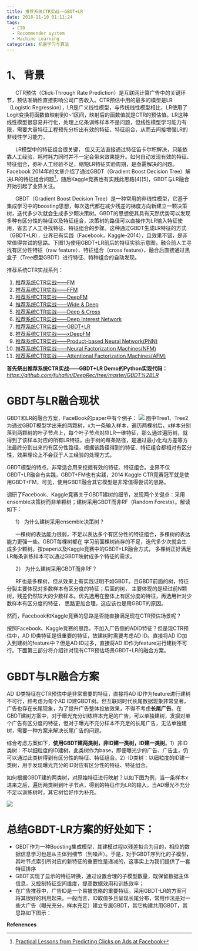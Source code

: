 ```yaml
---
title: 推荐系统CTR实战——GBDT+LR
date: 2018-11-10 01:11:24
tags:
  - CTR
  - Recommender system
  - Machine Learning
categories: 机器学习与算法
---
```

# 1、 背景

      CTR预估（Click-Through Rate Prediction）是互联网计算广告中的关键环节，预估准确性直接影响公司广告收入。CTR预估中用的最多的模型是LR（Logistic Regression），LR是广义线性模型，与传统线性模型相比，LR使用了Logit变换将函数值映射到0~1区间，映射后的函数值就是CTR的预估值。LR这种线性模型很容易并行化，处理上亿条训练样本不是问题，但线性模型学习能力有限，需要大量特征工程预先分析出有效的特征、特征组合，从而去间接增强LR的非线性学习能力。

      LR模型中的特征组合很关键， 但又无法直接通过特征笛卡尔积解决，只能依靠人工经验，耗时耗力同时并不一定会带来效果提升。如何自动发现有效的特征、特征组合，弥补人工经验不足，缩短LR特征实验周期，是亟需解决的问题。Facebook 2014年的文章介绍了通过GBDT（Gradient Boost Decision Tree）解决LR的特征组合问题[^1]，随后Kaggle竞赛也有实践此思路[4][5]，GBDT与LR融合开始引起了业界关注。

      GBDT（Gradient Boost Decision Tree）是一种常用的非线性模型，它基于集成学习中的boosting思想，每次迭代都在减少残差的梯度方向新建立一颗决策树，迭代多少次就会生成多少颗决策树。GBDT的思想使其具有天然优势可以发现多种有区分性的特征以及特征组合，决策树的路径可以直接作为LR输入特征使用，省去了人工寻找特征、特征组合的步骤。这种通过GBDT生成LR特征的方式（GBDT+LR），业界已有实践（Facebook，Kaggle-2014），且效果不错，是非常值得尝试的思路。下图1为使用GBDT+LR前后的特征实验示意图，融合前人工寻找有区分性特征（raw feature）、特征组合（cross feature），融合后直接通过黑盒子（Tree模型GBDT）进行特征、特种组合的自动发现。

<!-- more -->

推荐系统CTR实战系列：
 1. [推荐系统CTR实战——FM](https://fuhailin.github.io/%E6%8E%A8%E8%8D%90%E7%B3%BB%E7%BB%9FCTR%E5%AE%9E%E6%88%98%E2%80%94%E2%80%94FM/)
 2. [推荐系统CTR实战——FFM](https://fuhailin.github.io/%E6%8E%A8%E8%8D%90%E7%B3%BB%E7%BB%9FCTR%E5%AE%9E%E6%88%98%E2%80%94%E2%80%94FFM/)
 3. [推荐系统CTR实战——DeepFM](https://fuhailin.github.io/%E6%8E%A8%E8%8D%90%E7%B3%BB%E7%BB%9FCTR%E5%AE%9E%E6%88%98%E2%80%94%E2%80%94DeepFM/)
 4. [推荐系统CTR实战——Wide & Deep](https://fuhailin.github.io/%E6%8E%A8%E8%8D%90%E7%B3%BB%E7%BB%9FCTR%E5%AE%9E%E6%88%98%E2%80%94%E2%80%94Wide-Deep/)
 5. [推荐系统CTR实战——Deep & Cross](https://fuhailin.github.io/%E6%8E%A8%E8%8D%90%E7%B3%BB%E7%BB%9FCTR%E5%AE%9E%E6%88%98%E2%80%94%E2%80%94Deep-Cross/)
 6. [推荐系统CTR实战——Deep Interest Network](https://fuhailin.github.io/%E6%8E%A8%E8%8D%90%E7%B3%BB%E7%BB%9FCTR%E5%AE%9E%E6%88%98%E2%80%94%E2%80%94Deep-Interest-Network/)
 7. [推荐系统CTR实战——GBDT+LR](https://fuhailin.github.io/%E6%8E%A8%E8%8D%90%E7%B3%BB%E7%BB%9FCTR%E5%AE%9E%E6%88%98%E2%80%94%E2%80%94GBDT-LR/)
 8. [推荐系统CTR实战——xDeepFM](https://fuhailin.github.io/%E6%8E%A8%E8%8D%90%E7%B3%BB%E7%BB%9FCTR%E5%AE%9E%E6%88%98%E2%80%94%E2%80%94xDeepFM/)
 9. [推荐系统CTR实战——Product-based Neural Network(PNN)](https://fuhailin.github.io/%E6%8E%A8%E8%8D%90%E7%B3%BB%E7%BB%9FCTR%E5%AE%9E%E6%88%98%E2%80%94%E2%80%94Product-based-Neural-Network-PNN/)
 10. [推荐系统CTR实战——Neural Factorization Machines(NFM)](https://fuhailin.github.io/%E6%8E%A8%E8%8D%90%E7%B3%BB%E7%BB%9FCTR%E5%AE%9E%E6%88%98%E2%80%94%E2%80%94Neural-Factorization-Machines-NFM/)
 11. [推荐系统CTR实战——Attentional Factorization Machines(AFM)](https://fuhailin.github.io/%E6%8E%A8%E8%8D%90%E7%B3%BB%E7%BB%9FCTR%E5%AE%9E%E6%88%98%E2%80%94%E2%80%94Attentional-Factorization-Machines-AFM/)

**首先祭出推荐系统CTR实战——GBDT+LR Demo的Python实现代码：**
*https://github.com/fuhailin/DeepRec/tree/master/GBDT%2BLR*




# GBDT与LR融合现状
GBDT和LR的融合方案，FaceBook的paper中有个例子：
![](/uploads/20150827190225375)
图中Tree1、Tree2为通过GBDT模型学出来的两颗树，x为一条输入样本，遍历两棵树后，x样本分别落到两颗树的叶子节点上，每个叶子节点对应LR一维特征，那么通过遍历树，就得到了该样本对应的所有LR特征。由于树的每条路径，是通过最小化均方差等方法最终分割出来的有区分性路径，根据该路径得到的特征、特征组合都相对有区分性，效果理论上不会亚于人工经验的处理方式。

GBDT模型的特点，非常适合用来挖掘有效的特征、特征组合。业界不仅GBDT+LR融合有实践，GBDT+FM也有实践，2014 Kaggle CTR竞赛冠军就是使用GBDT+FM，可见，使用GBDT融合其它模型是非常值得尝试的思路。

调研了Facebook、Kaggle竞赛关于GBDT建树的细节，发现两个关键点：采用ensemble决策树而非单颗树；建树采用GBDT而非RF（Random Forests）。解读如下：

      1） 为什么建树采用ensemble决策树？

      一棵树的表达能力很弱，不足以表达多个有区分性的特征组合，多棵树的表达能力更强一些。GBDT每棵树都在
      学习前面棵树尚存的不足，迭代多少次就会生成多少颗树。按paper以及Kaggle竞赛中的GBDT+LR融合方式，
      多棵树正好满足LR每条训练样本可以通过GBDT映射成多个特征的需求。

      2） 为什么建树采用GBDT而非RF？

      RF也是多棵树，但从效果上有实践证明不如GBDT。且GBDT前面的树，特征分裂主要体现对多数样本有区分度的特征；后面的树，
      主要体现的是经过前N颗树，残差仍然较大的少数样本。优先选用在整体上有区分度的特征，再选用针对少数样本有区分度的特征，
      思路更加合理，这应该也是用GBDT的原因。

然而，Facebook和Kaggle竞赛的思路是否能直接满足现在CTR预估场景呢？

按照Facebook、Kaggle竞赛的思路，不加入广告侧的ADID特征？但是现CTR预估中，AD ID类特征是很重要的特征，故建树时需要考虑AD ID。直接将AD ID加入到建树的feature中？但是AD ID过多，直接将AD ID作为feature进行建树不可行。下面第三部分将介绍针对现有CTR预估场景GBDT+LR的融合方案。

# GBDT与LR融合方案

AD ID类特征在CTR预估中是非常重要的特征，直接将AD ID作为feature进行建树不可行，顾考虑为每个AD ID建GBDT树。但互联网时代长尾数据现象非常显著，广告也存在长尾现象，为了提升广告整体投放效果，不得不考虑**长尾广告**。在GBDT建树方案中，对于曝光充分训练样本充足的广告，可以单独建树，发掘对单个广告有区分度的特征，但对于曝光不充分样本不充足的长尾广告，无法单独建树，需要一种方案来解决长尾广告的问题。

综合考虑方案如下，**使用GBDT建两类树，非ID建一类树，ID建一类树**。1）非ID类树：不以细粒度的ID建树，此类树作为base，即便曝光少的广告、广告主，仍可以通过此类树得到有区分性的特征、特征组合。2）ID类树：以细粒度的ID建一类树，用于发现曝光充分的ID对应有区分性的特征、特征组合。

如何根据GBDT建的两类树，对原始特征进行映射？以如下图为例，当一条样本x进来之后，遍历两类树到叶子节点，得到的特征作为LR的输入。当AD曝光不充分不足以训练树时，其它树恰好作为补充。

![](https://raw.githubusercontent.com/PnYuan/Practice-of-Machine-Learning/master/imgs/Kaggle_CTR/gbdt-lr/gbdt-lr_ad-id.png)


# 总结GBDT-LR方案的好处如下：
 - GBDT作为一种Boosting集成模型，其建模过程以残差拟合为目的，相应的数据信息学习也是从主体到细节（到噪声）。于是，对于GBDT序列化的子模型，其叶节点索引所对应的新特征的重要性是递减的，这事实上为我们提供了一套特征排序
 - GBDT实现了显示的特征转换，通过设置合理的子模型数量，既保留数据主体信息，又控制特征空间维度，提高数据效用和训练效率；
 - 在广告推荐中，广告ID是一个易被忽略的重要特征。采用GBDT-LR的方案可将其很好的利用起来。一般而言，ID取值多且呈现长尾分布，常用作法是对一些大广告（曝光充分，样本充足）建立专属GBDT，其它构建共用GBDT，其思路如下图示：


**Refenences**

[^1]: [Practical Lessons from Predicting Clicks on Ads at Facebook](http://quinonero.net/Publications/predicting-clicks-facebook.pdf)
[^2]: [duboya/CTR-Prediction|Github](https://github.com/duboya/CTR-Prediction/tree/46c303986ec57092d9eb4478a3583fa019d18efd/Algorithm%20Practice/GBDT%20%2B%20LR)
[^3]: [Kaggle滑水 - CTR预估（GBDT-LR）](https://pnyuan.github.io/blog/ml_practice/Kaggle%E6%BB%91%E6%B0%B4%20-%20CTR%E9%A2%84%E4%BC%B0%EF%BC%88GBDT-LR%EF%BC%89/)
[^4]: [Practical Lessons from Predicting Clicks on Ads at Facebook (GBDT + LR) 模型實踐](https://www.itread01.com/content/1546797307.html)
[^5]: [CTR预估中GBDT与LR融合方案|CSDN](https://blog.csdn.net/lilyth_lilyth/article/details/48032119)
[^6]: [推荐系统遇上深度学习(十)--GBDT+LR融合方案实战|简书](https://www.jianshu.com/p/96173f2c2fb4)
[^7]: [GBDT+LR算法解析及Python实现](https://www.cnblogs.com/wkang/p/9657032.html)
